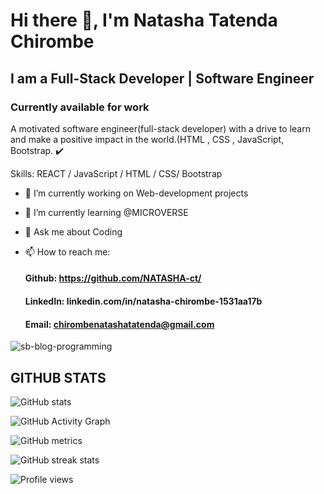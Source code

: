 # Hi there 👋, I'm Natasha Tatenda Chirombe
## I am a Full-Stack Developer | Software Engineer
### Currently available for work

A motivated software engineer(full-stack developer) with a drive to learn and make a positive impact in the world.(HTML , CSS , JavaScript, Bootstrap. ✔️

Skills:  REACT / JavaScript / HTML / CSS/ Bootstrap

- 🔭 I’m currently working on Web-development projects 
- 🌱 I’m currently learning @MICROVERSE 
- 💬 Ask me about Coding 

- 📫 How to reach me: 
  #### Github: https://github.com/NATASHA-ct/
  #### LinkedIn: linkedin.com/in/natasha-chirombe-1531aa17b 
  #### Email: chirombenatashatatenda@gmail.com 

![sb-blog-programming](https://user-images.githubusercontent.com/106079814/180174201-0437a2ab-dc83-47b3-a11b-5f0a834b9755.png)








 ##                                                   GITHUB STATS

![GitHub stats](https://github-readme-stats.vercel.app/api?username=NATASHA-ct&show_icons=true&count_private=true)  

![GitHub Activity Graph](https://activity-graph.herokuapp.com/graph?username=NATASHA-ct)  

![GitHub metrics](https://metrics.lecoq.io/NATASHA-ct)  

![GitHub streak stats](https://github-readme-streak-stats.herokuapp.com/?user=NATASHA-ct)  

![Profile views](https://gpvc.arturio.dev/NATASHA-ct)  
